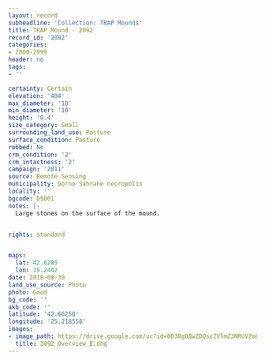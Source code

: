 ```yaml
---
layout: record
subheadline: 'Collection: TRAP Mounds'
title: TRAP Mound - 2092
record_id: '2092'
categories:
- 2000-2999
header: no
tags:
- ''

certainty: Certain
elevation: '404'
max_diameter: '10'
min_diameter: '10'
height: '0.4'
size_category: Small
surrounding_land_use: Pasture
surface_condition: Pasture
robbed: No
crm_condition: '2'
crm_intactness: '2'
campaign: '2011'
source: Remote Sensing
municipality: Gorno Sahrane necropolis
locality: ''
bgcode: DS001
notes: |-
  Large stones on the surface of the mound.


rights: standard


maps:
  lat: 42.6285
  lon: 25.2442
date: 2018-08-30
land_use_source: Photo
photo: Good
bg_code: ''
akb_code: ''
latitude: '42.66258'
longitude: '25.218558'
images:
- image_path: https://drive.google.com/uc?id=0B3Rg88wZDQscZVlmZ3NRUVZoQUk
  title: 2092_Overview_E.dng
---
```

